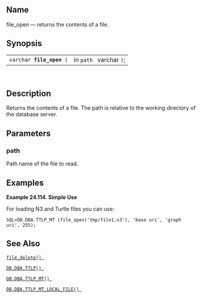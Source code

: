 <div>

<div>

</div>

<div>

## Name

file_open — returns the contents of a file.

</div>

<div>

## Synopsis

<div>

|                               |                         |
|-------------------------------|-------------------------|
| `varchar `**`file_open`**` (` | in `path ` varchar `)`; |

<div>

 

</div>

</div>

</div>

<div>

## Description

Returns the contents of a file. The path is relative to the working
directory of the database server.

</div>

<div>

## Parameters

<div>

### path

Path name of the file to read.

</div>

</div>

<div>

## Examples

<div>

**Example 24.114. Simple Use**

<div>

For loading N3 and Turtle files you can use:

``` screen
SQL>DB.DBA.TTLP_MT (file_open('tmp/file1.n3'), 'base uri', 'graph uri', 255);
```

</div>

</div>

  

</div>

<div>

## See Also

<a href="fn_file_delete.html" class="link" title="file_delete"><code
class="function">file_delete() </code></a>

<a href="fn_ttlp.html" class="link" title="DB.DBA.TTLP"><code
class="function">DB.DBA.TTLP() </code></a>

<a href="fn_ttlp_mt.html" class="link" title="DB.DBA.TTLP_MT"><code
class="function">DB.DBA.TTLP_MT() </code></a>

<a href="fn_ttlp_mt_local_file.html" class="link"
title="DB.DBA.TTLP_MT_LOCAL_FILE"><code
class="function">DB.DBA.TTLP_MT_LOCAL_FILE() </code></a>

</div>

</div>
